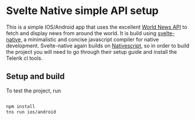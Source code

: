 # Svelte Native simple API setup

This is a simple IOS/Android app that uses the excellent <a href='https://newsapi.org/'>World News API</a> to fetch and display news from around the world. It is build using <a href='https://svelte-native.technology/'>svelte-native</a>, a minimalistic and concise javascript compiler for native development. Svelte-native again builds on <a href='https://www.nativescript.org/'>Nativescript</a>, so in order to build the project you will need to go through their setup guide and install the Telerik cl tools. 

## Setup and build
To test the project, run
```html

npm install
tns run ios/android

```


